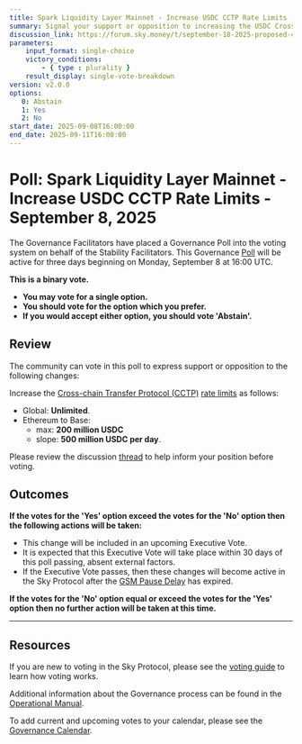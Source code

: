 ```yaml
---
title: Spark Liquidity Layer Mainnet - Increase USDC CCTP Rate Limits - September 8, 2025
summary: Signal your support or opposition to increasing the USDC Cross-chain Transfer Protocol rate limits.
discussion_link: https://forum.sky.money/t/september-18-2025-proposed-changes-to-spark-for-upcoming-spell/27153
parameters:
    input_format: single-choice
    victory_conditions:
        - { type : plurality }
    result_display: single-vote-breakdown
version: v2.0.0
options:
   0: Abstain
   1: Yes
   2: No
start_date: 2025-09-08T16:00:00
end_date: 2025-09-11T16:00:00
---
```


# Poll: Spark Liquidity Layer Mainnet - Increase USDC CCTP Rate Limits - September 8, 2025

The Governance Facilitators have placed a Governance Poll into the voting system on behalf of the Stability Facilitators. This Governance [Poll](https://sky-atlas.powerhouse.io/A.1.10.1_Operational_Weekly_Cycle/b189fa17-57a9-4d4e-9780-0ce4efd94211|0db30308) will be active for three days beginning on Monday, September 8 at 16:00 UTC.

**This is a binary vote.**

- **You may vote for a single option.**
- **You should vote for the option which you prefer.**
- **If you would accept either option, you should vote 'Abstain'.**

## Review

The community can vote in this poll to express support or opposition to the following changes:

Increase the [Cross-chain Transfer Protocol (CCTP)](https://docs.spark.fi/user-guides/spark-liquidity-layer#cctp) [rate limits](https://docs.spark.fi/dev/spark-liquidity-layer/spark-alm-controller#rate-limits) as follows:

- Global: **Unlimited**.
- Ethereum to Base:
    - max: **200 million USDC**
    - slope: **500 million USDC per day**.

Please review the discussion [thread](https://forum.sky.money/t/september-18-2025-proposed-changes-to-spark-for-upcoming-spell/27153) to help inform your position before voting.

## Outcomes

**If the votes for the 'Yes' option exceed the votes for the 'No' option then the following actions will be taken:**

- This change will be included in an upcoming Executive Vote.
- It is expected that this Executive Vote will take place within 30 days of this poll passing, absent external factors.
- If the Executive Vote passes, then these changes will become active in the Sky Protocol after the [GSM Pause Delay](https://sky-atlas.powerhouse.io/A.1.9.2.1_Pause_Delay/a98b8227-95f6-4711-9d8d-f52cbc6ad2d0|0db30758e055) has expired.

**If the votes for the 'No' option equal or exceed the votes for the 'Yes' option then no further action will be taken at this time.**

---

## Resources

If you are new to voting in the Sky Protocol, please see the [voting guide](https://manual.makerdao.com/governance/voting-in-makerdao/on-chain-governance) to learn how voting works.

Additional information about the Governance process can be found in the [Operational Manual](https://manual.makerdao.com).

To add current and upcoming votes to your calendar, please see the [Governance Calendar](https://manual.makerdao.com/makerdao/calendars/governance-calendar).
